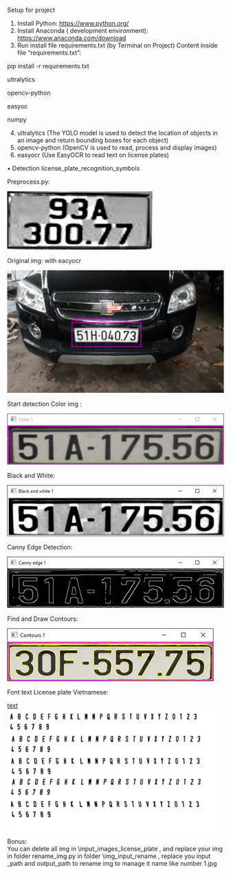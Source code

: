 Setup for project

1. Install Python: https://www.python.org/
2. Install Anaconda ( development environment): https://www.anaconda.com/download
3. Run install file requirements.txt (by Terminal on Project)
   Content inside file “requirements.txt”:

pip install -r requirements.txt

ultralytics

opencv-python

easyoc

numpy

4. ultralytics (The YOLO model is used to detect the location of objects in an image and return bounding boxes for each object)
5. opencv-python (OpenCV is used to read, process and display images)
6. easyocr (Use EasyOCR to read text on license plates)

• Detection license_plate_recognition_symbols

Preprocess.py:

![alt text](imgGrayscalePlusTopHatMinusBlackHat.jpg)

Original img: with eacyocr

![alt text](<Running_YOLOv8_Webcam/detection_by_picture/ảnh Chuẩn/1.jpg>)

Start detection
Color img :

![alt text](Color.png)

Black and White:

![alt text](BlackWhite.png)

Canny Edge Detection:

![alt text](Canny.png)

Find and Draw Contours:

![alt text](Contours.png)

Font text License plate Vietnamese:

[text](Soxe2banh.TTF)
![alt text](font_vn.png)

Bonus:  
You can delete all img in \input_images_license_plate , and replace your img in folder
rename_img.py in folder \img_input_rename , replace you input \_path and output_path to rename img to manage it name like number 1.jpg
